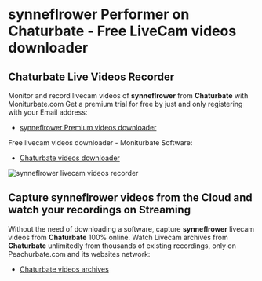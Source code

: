 # synneflrower Performer on Chaturbate - Free LiveCam videos downloader

## Chaturbate Live Videos Recorder

Monitor and record livecam videos of **synneflrower** from **Chaturbate** with Moniturbate.com
Get a premium trial for free by just and only registering with your Email address:
* [synneflrower Premium videos downloader](https://moniturbate.com/request-demo-licence-key.html)

Free livecam videos downloader - Moniturbate Software:
* [Chaturbate videos downloader](https://moniturbate.com/moniturbate-download-software.html)

![synneflrower livecam videos recorder](https://peachurnet.com/templates/moniturbate-software.png)


## Capture synneflrower videos from the Cloud and watch your recordings on Streaming

Without the need of downloading a software, capture **synneflrower** livecam videos from **Chaturbate** 100% online.
Watch Livecam archives from **Chaturbate** unlimitedly from thousands of existing recordings, only on Peachurbate.com and its websites network:
* [Chaturbate videos archives](https://peachurnet.com/)